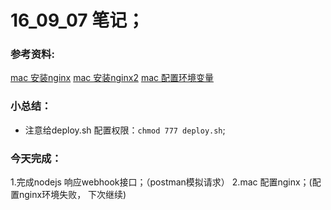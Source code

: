 # 16_09_07 笔记；

### 参考资料:
[mac 安装nginx](http://blog.csdn.net/eagle_naixue/article/details/26063871)
[mac 安装nginx2](http://blog.csdn.net/ilovesmj/article/details/51549201)
[mac 配置环境变量](http://elf8848.iteye.com/blog/1582137)

### 小总结：
* 注意给deploy.sh 配置权限：`chmod 777 deploy.sh`;


### 今天完成：
1.完成nodejs 响应webhook接口；（postman模拟请求）
2.mac 配置nginx；(配置nginx环境失败， 下次继续)